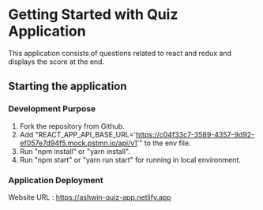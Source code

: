 # Getting Started with Quiz Application

This application consists of questions related to react and redux and displays the score at the end.

## Starting the application

### Development Purpose

1. Fork the repository from Github.
2. Add "REACT_APP_API_BASE_URL='https://c04f33c7-3589-4357-9d92-ef057e7d94f5.mock.pstmn.io/api/v1'" to the env file.
3. Run "npm install" or "yarn install".
4. Run "npm start" or "yarn run start" for running in local environment.

### Application Deployment

Website URL : https://ashwin-quiz-app.netlify.app
